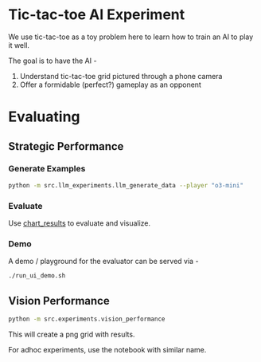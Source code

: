 # Tic-tac-toe AI Experiment

We use tic-tac-toe as a toy problem here to learn how to train an AI to play it well.

The goal is to have the AI -
1. Understand tic-tac-toe grid pictured through a phone camera
2. Offer a formidable (perfect?) gameplay as an opponent

# Evaluating

## Strategic Performance

### Generate Examples

```sh
python -m src.llm_experiments.llm_generate_data --player "o3-mini"
```

### Evaluate
Use [chart_results](./chart_results.ipynb) to evaluate and visualize.

### Demo

A demo / playground for the evaluator can be served via -

```sh
./run_ui_demo.sh
```

## Vision Performance

```sh
python -m src.experiments.vision_performance
```

This will create a png grid with results.

For adhoc experiments, use the notebook with similar name.
